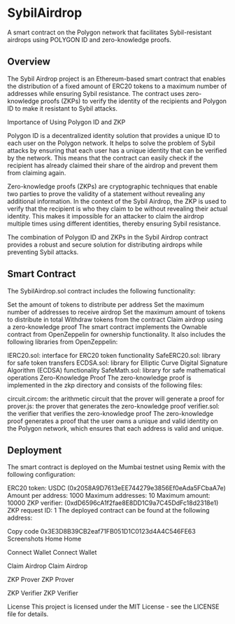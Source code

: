 # SybilAirdrop
A smart contract on the Polygon network that facilitates Sybil-resistant airdrops using POLYGON ID and zero-knowledge proofs.

## Overview

The Sybil Airdrop project is an Ethereum-based smart contract that enables the distribution of a fixed amount of ERC20 tokens to a maximum number of addresses while ensuring Sybil resistance. The contract uses zero-knowledge proofs (ZKPs) to verify the identity of the recipients and Polygon ID to make it resistant to Sybil attacks.

Importance of Using Polygon ID and ZKP

Polygon ID is a decentralized identity solution that provides a unique ID to each user on the Polygon network. It helps to solve the problem of Sybil attacks by ensuring that each user has a unique identity that can be verified by the network. This means that the contract can easily check if the recipient has already claimed their share of the airdrop and prevent them from claiming again.

Zero-knowledge proofs (ZKPs) are cryptographic techniques that enable two parties to prove the validity of a statement without revealing any additional information. In the context of the Sybil Airdrop, the ZKP is used to verify that the recipient is who they claim to be without revealing their actual identity. This makes it impossible for an attacker to claim the airdrop multiple times using different identities, thereby ensuring Sybil resistance.

The combination of Polygon ID and ZKPs in the Sybil Airdrop contract provides a robust and secure solution for distributing airdrops while preventing Sybil attacks.


## Smart Contract
The SybilAirdrop.sol contract includes the following functionality:

Set the amount of tokens to distribute per address
Set the maximum number of addresses to receive airdrop
Set the maximum amount of tokens to distribute in total
Withdraw tokens from the contract
Claim airdrop using a zero-knowledge proof
The smart contract implements the Ownable contract from OpenZeppelin for ownership functionality. It also includes the following libraries from OpenZeppelin:

IERC20.sol: interface for ERC20 token functionality
SafeERC20.sol: library for safe token transfers
ECDSA.sol: library for Elliptic Curve Digital Signature Algorithm (ECDSA) functionality
SafeMath.sol: library for safe mathematical operations
Zero-Knowledge Proof
The zero-knowledge proof is implemented in the zkp directory and consists of the following files:

circuit.circom: the arithmetic circuit that the prover will generate a proof for
prover.js: the prover that generates the zero-knowledge proof
verifier.sol: the verifier that verifies the zero-knowledge proof
The zero-knowledge proof generates a proof that the user owns a unique and valid identity on the Polygon network, which ensures that each address is valid and unique.

## Deployment
The smart contract is deployed on the Mumbai testnet using Remix with the following configuration:

ERC20 token: USDC (0x2058A9D7613eEE744279e3856Ef0eAda5FCbaA7e)
Amount per address: 1000
Maximum addresses: 10
Maximum amount: 10000
ZKP verifier: (0xdD6596cA1f2fae8E8DD1C9a7C45DdFc18d2318e1)
ZKP request ID: 1
The deployed contract can be found at the following address:

Copy code
0x3E3D8B39CB2eaf71FB051D1C0123d4A4C546FE63
Screenshots
Home
Home

Connect Wallet
Connect Wallet

Claim Airdrop
Claim Airdrop

ZKP Prover
ZKP Prover

ZKP Verifier
ZKP Verifier

License
This project is licensed under the MIT License - see the LICENSE file for details.
